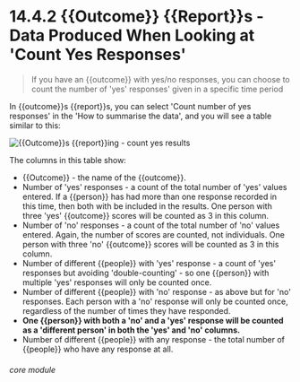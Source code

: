 # 14.4.2  <i class="fa fa-chart-line"></i> {{Outcome}} {{Report}}s - Data Produced When Looking at 'Count Yes Responses'

> If you have an {{outcome}} with yes/no responses, you can choose to count the number of 'yes' responses' given in a specific time period



In {{outcome}}s {{report}}s, you can select 'Count number of yes responses' in the 'How to summarise the data', and you will see a table similar to this:

![{{Outcome}}s {{report}}ing - count yes results](134a.png)

The columns in this table show:

- {{Outcome}} - the name of the {{outcome}}.
- Number of 'yes' responses - a count of the total number of 'yes' values entered. If a {{person}} has had more than one response recorded in this time, then both with be included in the results. One person with three 'yes' {{outcome}} scores will be counted as 3 in this column.
- Number of 'no' responses - a count of the total number of 'no' values entered. Again, the number of scores are counted, not individuals. One person with three 'no' {{outcome}} scores will be counted as 3 in this column.
- Number of different {{people}} with 'yes' response - a count of 'yes' responses but avoiding 'double-counting' - so one {{person}} with multiple 'yes' responses will only be counted once.
- Number of different {{people}} with 'no' response - as above but for 'no' responses. Each person with a 'no' response will only be counted once, regardless of the number of times they have responded. 
- **One {{person}} with both a 'no' and a 'yes' response will be counted as a 'different person' in both the 'yes' and 'no' columns.**
 - Number of different {{people}} with any response - the total number of {{people}} who have any response at all. 


###### core module

